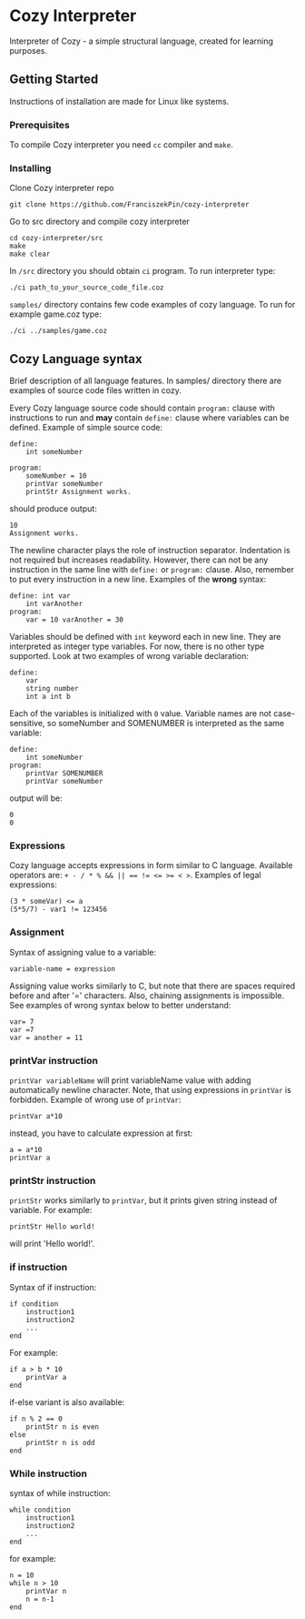 # Cozy Interpreter

Interpreter of Cozy - a simple structural language, created for learning purposes.

## Getting Started

Instructions of installation are made for Linux like systems.

### Prerequisites

To compile Cozy interpreter you need `cc` compiler and `make`. 

### Installing

Clone Cozy interpreter repo

```
git clone https://github.com/FranciszekPin/cozy-interpreter
```

Go to src directory and compile cozy interpreter

```
cd cozy-interpreter/src
make
make clear
```

In `/src` directory you should obtain `ci` program. To run interpreter type:

```
./ci path_to_your_source_code_file.coz
```

`samples/` directory contains few code examples of cozy language. To run for example game.coz type:

```
./ci ../samples/game.coz
```

## Cozy Language syntax

Brief description of all language features. In samples/ directory there are examples of source code files written in cozy.

Every Cozy language source code should contain `program:` clause with instructions to run and **may** contain `define:` clause where variables can be defined.
Example of simple source code:

```
define:
    int someNumber
    
program:
    someNumber = 10
    printVar someNumber
    printStr Assignment works.
```

should produce output:

```
10
Assignment works.
```

The newline character plays the role of instruction separator. 
Indentation is not required but increases readability.
However, there can not be any instruction in the same line with `define:` or `program:` clause.
Also, remember to put every instruction in a new line. 
Examples of the **wrong** syntax:

```
define: int var
    int varAnother
program:
    var = 10 varAnother = 30
```

Variables should be defined with `int` keyword each in new line.
They are interpreted as integer type variables.
For now, there is no other type supported. 
Look at two examples of wrong variable declaration:

```
define:
    var
    string number
    int a int b
```

Each of the variables is initialized with `0` value.
Variable names are not case-sensitive, so someNumber and SOMENUMBER is interpreted as the same variable:

```
define:
    int someNumber
program:
    printVar SOMENUMBER
    printVar someNumber
```

output will be:

```
0
0
```

### Expressions

Cozy language accepts expressions in form similar to C language. 
Available operators are: `+ - / * % && || == != <= >= < >`. Examples of legal expressions:

```
(3 * someVar) <= a
(5*5/7) - var1 != 123456
```

### Assignment

Syntax of assigning value to a variable:

```
variable-name = expression
```

Assigning value works similarly to C, but note that there are spaces required before and after '=' characters.
Also, chaining assignments is impossible.
See examples of wrong syntax below to better understand:

```
var= 7
var =7
var = another = 11
```

### printVar instruction

`printVar variableName` will print variableName value with adding automatically newline character.
Note, that using expressions in `printVar` is forbidden. Example of wrong use of `printVar`:

```
printVar a*10
```

instead, you have to calculate expression at first:

```
a = a*10
printVar a
```

### printStr instruction

`printStr` works similarly to `printVar`, but it prints given string instead of variable. For example:
```
printStr Hello world!
```

will print 'Hello world!'.

### if instruction

Syntax of if instruction:

```
if condition
    instruction1
    instruction2
    ...
end
```

For example:

```
if a > b * 10
    printVar a
end
```

if-else variant is also available:

```
if n % 2 == 0
    printStr n is even
else
    printStr n is odd
end
```

### While instruction

syntax of while instruction:

```
while condition
    instruction1
    instruction2
    ...
end
```

for example:

```
n = 10
while n > 10
    printVar n
    n = n-1
end
```

